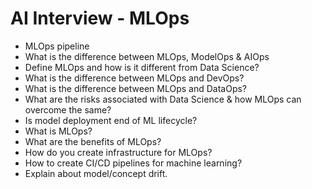 # AI Interview - MLOps

- MLOps pipeline
- What is the difference between MLOps, ModelOps & AIOps
- Define MLOps and how is it different from Data Science?
- What is the difference between MLOps and DevOps?
- What is the difference between MLOps and DataOps?
- What are the risks associated with Data Science & how MLOps can overcome the same?
- Is model deployment end of ML lifecycle?
- What is MLOps?
- What are the benefits of MLOps?
- How do you create infrastructure for MLOps?
- How to create CI/CD pipelines for machine learning?
- Explain about model/concept drift.
